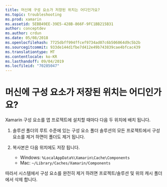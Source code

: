 ```yaml
---
title: 머신에 구성 요소가 저장된 위치는 어디인가요?
ms.topic: troubleshooting
ms.prod: xamarin
ms.assetid: 5EBB49EE-39E5-428B-866F-9FC1BB215B31
author: conceptdev
ms.author: crdun
ms.date: 05/08/2018
ms.openlocfilehash: 7725dbff994ffcef9734ad07c6b506064d9c5b2b
ms.sourcegitcommit: 933de144d1fbe7d412e49b743839cae4bfcac439
ms.translationtype: MT
ms.contentlocale: ko-KR
ms.lasthandoff: 09/04/2019
ms.locfileid: "70285047"
---
```

# <a name="where-are-the-components-stored-on-my-machine"></a>머신에 구성 요소가 저장된 위치는 어디인가요?

Xamarin 구성 요소를 앱 프로젝트에 설치할 때마다 다음 두 위치에 배치 됩니다.

1. 솔루션 폴더의 루트 수준에 있는 구성 요소 폴더 솔루션의 모든 프로젝트에서 구성 요소를 제거 하면이 폴더도 제거 됩니다.

2. 복사본은 다음 위치에도 저장 됩니다.
    - Windows: `%LocalAppData%\Xamarin\Cache\Components`
    - Mac: `~/Library/Caches/Xamarin/Components`

따라서 시스템에서 구성 요소를 완전히 제거 하려면 프로젝트/솔루션 및 위의 캐시 폴더에서 삭제 합니다.
